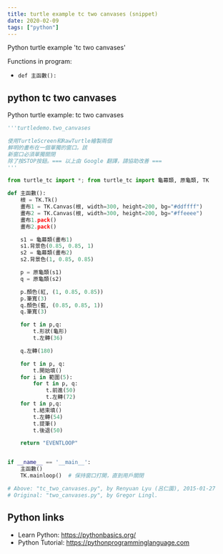 ```yaml
---
title: turtle example tc two canvases (snippet)
date: 2020-02-09
tags: ["python"]
---
```

Python turtle example 'tc two canvases'

Functions in program: 
* `def 主函數():`

## python tc two canvases

Python turtle example: tc two canvases

```python
'''turtledemo.two_canvases

使用TurtleScreen和RawTurtle繪製兩個
鮮明的畫布在一個單獨的窗口。該
新窗口必須單獨關閉
除了按STOP按鈕。=== 以上由 Google 翻譯，請協助改善 ===
'''

from turtle_tc import *; from turtle_tc import 龜幕類, 原龜類, TK

def 主函數():
    根 = TK.Tk()
    畫布1 = TK.Canvas(根, width=300, height=200, bg="#ddffff")
    畫布2 = TK.Canvas(根, width=300, height=200, bg="#ffeeee")
    畫布1.pack()
    畫布2.pack()

    s1 = 龜幕類(畫布1)
    s1.背景色(0.85, 0.85, 1)
    s2 = 龜幕類(畫布2)
    s2.背景色(1, 0.85, 0.85)

    p = 原龜類(s1)
    q = 原龜類(s2)

    p.顏色(紅, (1, 0.85, 0.85))
    p.筆寬(3)
    q.顏色(藍, (0.85, 0.85, 1))
    q.筆寬(3)

    for t in p,q:
        t.形狀(龜形)
        t.左轉(36)

    q.左轉(180)

    for t in p, q:
        t.開始填()
    for i in 範圍(5):
        for t in p, q:
            t.前進(50)
            t.左轉(72)
    for t in p,q:
        t.結束填()
        t.左轉(54)
        t.提筆()
        t.後退(50)

    return "EVENTLOOP"


if __name__ == '__main__':
    主函數()
    TK.mainloop()  # 保持窗口打開，直到用戶關閉

# Above: "tc_two_canvases.py", by Renyuan Lyu (呂仁園), 2015-01-27
# Original: "two_canvases.py", by Gregor Lingl. 


```

## Python links

- Learn Python: https://pythonbasics.org/
- Python Tutorial: https://pythonprogramminglanguage.com
